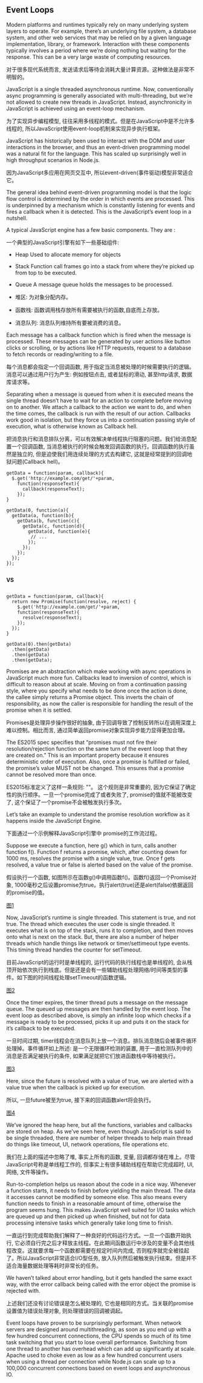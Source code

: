 ## Event Loops

Modern platforms and runtimes typically rely on many underlying system layers to operate. For example, there’s an underlying file system, a database system, and other web services that may be relied on by a given language implementation, library, or framework. Interaction with these components typically involves a period where we’re doing nothing but waiting for the response. This can be a very large waste of computing resources.

对于很多现代系统而言, 发送请求后等待会消耗大量计算资源。这种做法是非常不明智的。

JavaScript is a single threaded asynchronous runtime. Now, conventionally async programming is generally associated with multi-threading, but we’re not allowed to create new threads in JavaScript. Instead, asynchronicity in JavaScript is achieved using an event-loop mechanism.

为了实现异步编程模型, 往往采用多线程的模式。但是在JavaScript中是不允许多线程的, 所以JavaScript使用event-loop机制来实现异步执行框架。

JavaScript has historically been used to interact with the DOM and user interactions in the browser, and thus an event-driven programming model was a natural fit for the language. This has scaled up surprisingly well in high throughput scenarios in Node.js.

因为JavaScript多应用在网页交互中, 所以event-driven(事件驱动)模型非常适合它。

The general idea behind event-driven programming model is that the logic flow control is determined by the order in which events are processed. This is underpinned by a mechanism which is constantly listening for events and fires a callback when it is detected. This is the JavaScript’s event loop in a nutshell.

A typical JavaScript engine has a few basic components. They are :

一个典型的JavaScript引擎有如下一些基础组件:

* Heap Used to allocate memory for objects
* Stack Function call frames go into a stack from where they’re picked up from top to be executed.
* Queue A message queue holds the messages to be processed.


* 堆区: 为对象分配内存。
* 函数栈: 函数调用栈存放所有需要被执行的函数,自底而上存放。
* 消息队列: 消息队列维持所有要被消费的消息。


Each message has a callback function which is fired when the message is processed. These messages can be generated by user actions like button clicks or scrolling, or by actions like HTTP requests, request to a database to fetch records or reading/writing to a file.


每个消息都会指定一个回调函数, 用于指定当消息被处理的时候需要执行的逻辑。消息可以通过用户行为产生: 例如按钮点击, 或者鼠标的滑动, 甚至http请求, 数据库请求等。


Separating when a message is queued from when it is executed means the single thread doesn’t have to wait for an action to complete before moving on to another. We attach a callback to the action we want to do, and when the time comes, the callback is run with the result of our action. Callbacks work good in isolation, but they force us into a continuation passing style of execution, what is otherwise known as Callback hell.


把消息执行和消息排队分离，可以有效解决单线程执行阻塞的问题。我们给消息配置一个回调函数, 当消息被执行的时候会触发回调函数的执行。回调函数的执行虽然是独立的, 但是迫使我们用连续处理的方式去构建它, 这就是经常提到的回调地狱问题(Callback hell)。

```
getData = function(param, callback){
  $.get('http://example.com/get/'+param,
    function(responseText){
      callback(responseText);
    });
}

getData(0, function(a){
  getData(a, function(b){
    getData(b, function(c){
      getData(c, function(d){
        getData(d, function(e){
         // ...
        });
      });
    });
  });
});


```

**VS**


```

getData = function(param, callback){
  return new Promise(function(resolve, reject) {
    $.get('http://example.com/get/'+param,
    function(responseText){
      resolve(responseText);
    });
  });
}

getData(0).then(getData)
  .then(getData)
  .then(getData)
  .then(getData);

```


Promises are an abstraction which make working with async operations in JavaScript much more fun. Callbacks lead to inversion of control, which is difficult to reason about at scale. Moving on from a continuation passing style, where you specify what needs to be done once the action is done, the callee simply returns a Promise object. This inverts the chain of responsibility, as now the caller is responsible for handling the result of the promise when it is settled.


Promises是处理异步操作很好的抽象, 由于回调导致了控制反转所以在调用深度上难以控制。相比而言, 通过简单返回promise对象实现异步能力显得更加合理。

The ES2015 spec specifies that “promises must not fire their resolution/rejection function on the same turn of the event loop that they are created on.” This is an important property because it ensures deterministic order of execution. Also, once a promise is fulfilled or failed, the promise’s value MUST not be changed. This ensures that a promise cannot be resolved more than once.


ES2015标准定义了这样一条规则: ""。 这个规则是非常重要的, 因为它保证了确定性的执行顺序。一旦一个promise完成了或者失败了, promise的值就不能被改变了, 这个保证了一个promise不会被触发执行多次。



Let’s take an example to understand the promise resolution workflow as it happens inside the JavaScript Engine.


下面通过一个示例解释JavaScript引擎中 promise的工作流过程。


Suppose we execute a function, here g() which in turn, calls another function f(). Function f returns a promise, which, after counting down for 1000 ms, resolves the promise with a single value, true. Once f gets resolved, a value true or false is alerted based on the value of the promise.


假设执行一个函数, 如图所示在函数g()中调用函数f()。函数f()返回一个Promise对象, 1000毫秒之后设置promise为true。执行alert(true)还是alert(false)依据返回的promise的值。


[图1](https://raw.githubusercontent.com/EOSToolKitCN/Workflow-Design/master/images/sector1/eventloop/eventloop-1.png)


Now, JavaScript’s runtime is single threaded. This statement is true, and not true. The thread which executes the user code is single threaded. It executes what is on top of the stack, runs it to completion, and then moves onto what is next on the stack. But, there are also a number of helper threads which handle things like network or timer/settimeout type events. This timing thread handles the counter for setTimeout.


目前JavaScript的运行时是单线程的, 运行代码的执行线程也是单线程的, 会从栈顶开始依次执行到栈底。但是还是会有一些辅助线程处理网络/时间等类型的事件。如下图的时间线程处理setTimeout的函数逻辑。


[图2](https://raw.githubusercontent.com/EOSToolKitCN/Workflow-Design/master/images/sector1/eventloop/eventloop-2.png)


Once the timer expires, the timer thread puts a message on the message queue. The queued up messages are then handled by the event loop. The event loop as described above, is simply an infinite loop which checks if a message is ready to be processed, picks it up and puts it on the stack for it’s callback to be executed.


一旦时间过期, timer线程会在消息队列上放一个消息。排队消息随后会被事件循环处理掉。事件循环如上所述: 是一个无限循环检测的装置, 用于一直检测队列中的消息是否满足被执行的条件, 如果满足就把它们放进函数栈中等待被执行。


[图3](https://raw.githubusercontent.com/EOSToolKitCN/Workflow-Design/master/images/sector1/eventloop/eventloop-3.png)


Here, since the future is resolved with a value of true, we are alerted with a value true when the callback is picked up for execution.

所以, 一旦future被至为true, 接下来的回调函数alert将会执行。


[图4](https://raw.githubusercontent.com/EOSToolKitCN/Workflow-Design/master/images/sector1/eventloop/eventloop-4.png)


We’ve ignored the heap here, but all the functions, variables and callbacks are stored on heap. As we’ve seen here, even though JavaScript is said to be single threaded, there are number of helper threads to help main thread do things like timeout, UI, network operations, file operations etc.

我们在上面的描述中忽略了堆, 事实上所有的函数, 变量, 回调都存储在堆上。尽管JavaScript号称是单线程工作的, 但事实上有很多辅助线程在帮助它完成超时, UI, 网络, 文件等操作。


Run-to-completion helps us reason about the code in a nice way. Whenever a function starts, it needs to finish before yielding the main thread. The data it accesses cannot be modified by someone else. This also means every function needs to finish in a reasonable amount of time, otherwise the program seems hung. This makes JavaScript well suited for I/O tasks which are queued up and then picked up when finished, but not for data processing intensive tasks which generally take long time to finish.

一直运行到完成帮助我们解释了一种良好的代码运行方式。一旦一个函数开始执行, 它必须自行完之后才释放主线程。在此期间函数运行中涉及的变量不会其他线程改变。这就要求每一个函数都需要在规定时间内完成, 否则程序就完全被挂起了。所以JavaScript非常适合I/O型任务, 放入队列然后被触发执行结束。但是并不适合海量数据处理等耗时非常长的任务。


We haven’t talked about error handling, but it gets handled the same exact way, with the error callback being called with the error object the promise is rejected with.

上述我们还没有讨论错误是怎么被处理的, 它也是相同的方式。当关联的promise设置值为错误处理对象, 则处理错误的回调被调起。



Event loops have proven to be surprisingly performant. When network servers are designed around multithreading, as soon as you end up with a few hundred concurrent connections, the CPU spends so much of its time task switching that you start to lose overall performance. Switching from one thread to another has overhead which can add up significantly at scale. Apache used to choke even as low as a few hundred concurrent users when using a thread per connection while Node.js can scale up to a 100,000 concurrent connections based on event loops and asynchronous IO.


 

